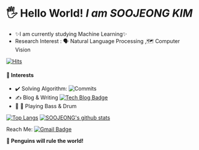 # 🖐 Hello World!  _I am SOOJEONG KIM_ 


- ✨I am currently studying Machine Learning✨
- Research Interest : 🗣️ Natural Language Processing ,🗺️  Computer Vision

    
    
[![Hits](https://hits.seeyoufarm.com/api/count/incr/badge.svg?url=https%3A%2F%2Fgithub.com%2FSOOJEONGKIMM&count_bg=%235B9231&title_bg=%236AD7CA&icon=&icon_color=%23577622&title=hits&edge_flat=false)](https://hits.seeyoufarm.com)

#### 🐧 Interests
- ✔️ Solving Algorithm: 
        ![Commits](https://img.shields.io/github/commit-activity/w/SOOJEONGKIMM/BOJ_algorithm?style=social)
- ✍️ Blog & Writing
        [![Tech Blog Badge](http://img.shields.io/badge/-Tech%20blog-black?style=flat-square&link=https://hidemasa.tistory.com/)](https://hidemasa.tistory.com/)       
- 🎸 🥁 Playing Bass & Drum


[![Top Langs](https://github-readme-stats.vercel.app/api/top-langs/?username=SOOJEONGKIMM&layout=compact)](https://github.com/SOOJEONGKIMM/github-readme-stats)  [![SOOJEONG's github stats](https://github-readme-stats.vercel.app/api?username=SOOJEONGKIMM&layout=compact)](https://github.com/SOOJEONGKIMM/github-readme-stats)


Reach Me: 
[![Gmail Badge](https://img.shields.io/badge/Gmail-d14836?style=flat-square&logo=Gmail&logoColor=white&link=mailto:sookelly@gmail.com)](mailto:sookelly@gmail.com)

**🐧 Penguins will rule the world!**

